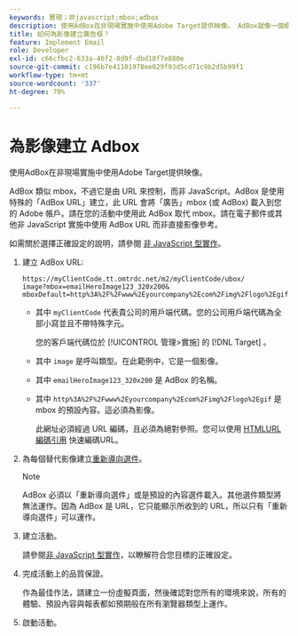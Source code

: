 ```yaml
---
keywords: 實現；非javascript;mbox;adbox
description: 使用AdBox在非現場實施中使用Adobe Target提供映像。 AdBox就像一個框，但由URL而不是JavaScript控制。
title: 如何為影像建立廣告框？
feature: Implement Email
role: Developer
exl-id: c66cfbc2-633a-46f2-8d9f-dbd18f7e880e
source-git-commit: c196b7e41101978ee029f93d5cd71c9b2d5b99f1
workflow-type: tm+mt
source-wordcount: '337'
ht-degree: 70%

---
```


# 為影像建立 Adbox

使用AdBox在非現場實施中使用Adobe Target提供映像。

AdBox 類似 mbox，不過它是由 URL 來控制，而非 JavaScript。AdBox 是使用特殊的「AdBox URL」建立，此 URL 會將「廣告」mbox (或 AdBox) 載入到您的 Adobe 帳戶。請在您的活動中使用此 AdBox 取代 mbox。請在電子郵件或其他非 JavaScript 實施中使用 AdBox URL 而非直接影像參考。

如需關於選擇正確設定的說明，請參閱 [非 JavaScript 型實作](https://developer.adobe.com/target/implement/email/)。

1. 建立 AdBox URL:

   ```
   https://myClientCode.tt.omtrdc.net/m2/myClientCode/ubox/
   image?mbox=emailHeroImage123_320x200&
   mboxDefault=http%3A%2F%2Fwww%2Eyourcompany%2Ecom%2Fimg%2Flogo%2Egif
   ```

   * 其中 `myClientCode` 代表貴公司的用戶端代碼。您的公司用戶端代碼為全部小寫並且不帶特殊字元。

      您的客戶端代碼位於 [!UICONTROL 管理>實施] 的 [!DNL Target] 。

   * 其中 `image` 是呼叫類型。在此範例中，它是一個影像。

   * 其中 `emailHeroImage123_320x200` 是 AdBox 的名稱。

   * 其中 `http%3A%2F%2Fwww%2Eyourcompany%2Ecom%2Fimg%2Flogo%2Egif` 是 mbox 的預設內容。這必須為影像。

      此網址必須經過 URL 編碼，且必須為絕對參照。您可以使用 [HTMLURL編碼引用](https://www.w3schools.com/tags/ref_urlencode.asp) 快速編碼URL。

1. 為每個替代影像建立[重新導向選件](/help/main/c-experiences/c-manage-content/offer-redirect.md#task_33C80CD722564303B687948261484F94)。

   >[!NOTE]
   >
   >AdBox 必須以「重新導向選件」或是預設的內容選件載入。其他選件類型將無法運作。因為 AdBox 是 URL，它只能顯示所收到的 URL，所以只有「重新導向選件」可以運作。

1. 建立活動。

   請參閱[非 JavaScript 型實作](https://developer.adobe.com/target/implement/email/)，以瞭解符合您目標的正確設定。
1. 完成活動上的品質保證。

   作為最佳作法，請建立一份虛擬頁面，然後確認對您所有的環境來說，所有的體驗、預設內容與報表都如預期般在所有瀏覽器類型上運作。

1. 啟動活動。
